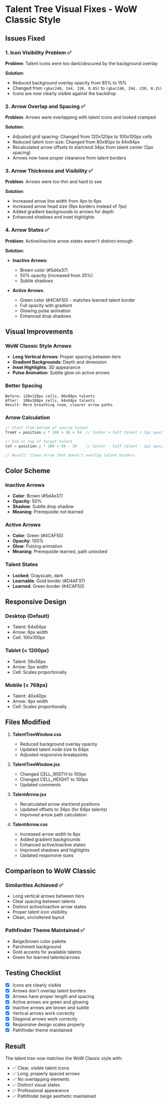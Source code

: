 # Talent Tree Visual Fixes - WoW Classic Style

## Issues Fixed

### 1. Icon Visibility Problem ✅
**Problem**: Talent icons were too dark/obscured by the background overlay

**Solution**:
- Reduced background overlay opacity from 85% to 15%
- Changed from `rgba(248, 244, 230, 0.85)` to `rgba(248, 244, 230, 0.15)`
- Icons are now clearly visible against the backdrop

### 2. Arrow Overlap and Spacing ✅
**Problem**: Arrows were overlapping with talent icons and looked cramped

**Solution**:
- Adjusted grid spacing: Changed from 120x120px to 100x100px cells
- Reduced talent icon size: Changed from 80x80px to 64x64px
- Recalculated arrow offsets to start/end 34px from talent center (2px spacing)
- Arrows now have proper clearance from talent borders

### 3. Arrow Thickness and Visibility ✅
**Problem**: Arrows were too thin and hard to see

**Solution**:
- Increased arrow line width from 4px to 6px
- Increased arrow head size (9px borders instead of 7px)
- Added gradient backgrounds to arrows for depth
- Enhanced shadows and inset highlights

### 4. Arrow States ✅
**Problem**: Active/inactive arrow states weren't distinct enough

**Solution**:
- **Inactive Arrows**: 
  - Brown color (#5d4e37)
  - 50% opacity (increased from 35%)
  - Subtle shadows
  
- **Active Arrows**:
  - Green color (#4CAF50) - matches learned talent border
  - Full opacity with gradient
  - Glowing pulse animation
  - Enhanced drop shadows

## Visual Improvements

### WoW Classic Style Arrows
- **Long Vertical Arrows**: Proper spacing between tiers
- **Gradient Backgrounds**: Depth and dimension
- **Inset Highlights**: 3D appearance
- **Pulse Animation**: Subtle glow on active arrows

### Better Spacing
```
Before: 120x120px cells, 80x80px talents
After:  100x100px cells, 64x64px talents
Result: More breathing room, clearer arrow paths
```

### Arrow Calculation
```javascript
// Start from bottom of source talent
fromY = position.y * 100 + 50 + 34  // Center + half talent + 2px spacing

// End at top of target talent  
toY = position.y * 100 + 50 - 34    // Center - half talent - 2px spacing

// Result: Clean arrow that doesn't overlap talent borders
```

## Color Scheme

### Inactive Arrows
- **Color**: Brown (#5d4e37)
- **Opacity**: 50%
- **Shadow**: Subtle drop shadow
- **Meaning**: Prerequisite not learned

### Active Arrows
- **Color**: Green (#4CAF50)
- **Opacity**: 100%
- **Glow**: Pulsing animation
- **Meaning**: Prerequisite learned, path unlocked

### Talent States
- **Locked**: Grayscale, dark
- **Learnable**: Gold border (#D4AF37)
- **Learned**: Green border (#4CAF50)

## Responsive Design

### Desktop (Default)
- Talent: 64x64px
- Arrow: 6px width
- Cell: 100x100px

### Tablet (< 1200px)
- Talent: 56x56px
- Arrow: 5px width
- Cell: Scales proportionally

### Mobile (< 768px)
- Talent: 40x40px
- Arrow: 4px width
- Cell: Scales proportionally

## Files Modified

1. **TalentTreeWindow.css**
   - Reduced background overlay opacity
   - Updated talent node size to 64px
   - Adjusted responsive breakpoints

2. **TalentTreeWindow.jsx**
   - Changed CELL_WIDTH to 100px
   - Changed CELL_HEIGHT to 100px
   - Updated comments

3. **TalentArrow.jsx**
   - Recalculated arrow start/end positions
   - Updated offsets to 34px (for 64px talents)
   - Improved arrow path calculation

4. **TalentArrow.css**
   - Increased arrow width to 6px
   - Added gradient backgrounds
   - Enhanced active/inactive states
   - Improved shadows and highlights
   - Updated responsive sizes

## Comparison to WoW Classic

### Similarities Achieved ✅
- Long vertical arrows between tiers
- Clear spacing between talents
- Distinct active/inactive arrow states
- Proper talent icon visibility
- Clean, uncluttered layout

### Pathfinder Theme Maintained ✅
- Beige/brown color palette
- Parchment background
- Gold accents for available talents
- Green for learned talents/arrows

## Testing Checklist

- [x] Icons are clearly visible
- [x] Arrows don't overlap talent borders
- [x] Arrows have proper length and spacing
- [x] Active arrows are green and glowing
- [x] Inactive arrows are brown and subtle
- [x] Vertical arrows work correctly
- [x] Diagonal arrows work correctly
- [x] Responsive design scales properly
- [x] Pathfinder theme maintained

## Result

The talent tree now matches the WoW Classic style with:
- ✅ Clear, visible talent icons
- ✅ Long, properly spaced arrows
- ✅ No overlapping elements
- ✅ Distinct visual states
- ✅ Professional appearance
- ✅ Pathfinder beige aesthetic maintained

